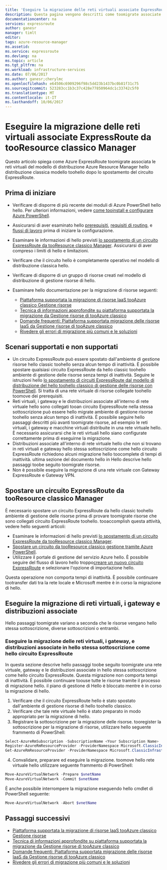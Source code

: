 ```yaml
---
title: 'Eseguire la migrazione delle reti virtuali associate ExpressRoute da tooResource classico Manager: Azure: PowerShell | Documenti Microsoft'
description: Questa pagina vengono descritti come toomigrate associate reti virtuali tooResource Manager dopo lo spostamento del circuito.
documentationcenter: na
services: expressroute
author: ganesr
manager: timlt
editor: 
tags: azure-resource-manager
ms.assetid: 
ms.service: expressroute
ms.devlang: na
ms.topic: article
ms.tgt_pltfrm: na
ms.workload: infrastructure-services
ms.date: 07/06/2017
ms.author: ganesr;cherylmc
ms.openlocfilehash: e64506c6909296f98c5dd23b1437bc0b81f31c75
ms.sourcegitcommit: 523283cc1b3c37c428e77850964dc1c33742c5f0
ms.translationtype: MT
ms.contentlocale: it-IT
ms.lasthandoff: 10/06/2017
---
```

# <a name="migrate-expressroute-associated-virtual-networks-from-classic-tooresource-manager"></a>Eseguire la migrazione delle reti virtuali associate ExpressRoute da tooResource classico Manager

Questo articolo spiega come Azure ExpressRoute toomigrate associata le reti virtuali del modello di distribuzione Azure Resource Manager hello distribuzione classica modello toohello dopo lo spostamento del circuito ExpressRoute. 


## <a name="before-you-begin"></a>Prima di iniziare
* Verificare di disporre di più recente dei moduli di Azure PowerShell hello hello. Per ulteriori informazioni, vedere [come tooinstall e configurare Azure PowerShell](/powershell/azure/overview).
* Assicurarsi di aver esaminato hello [prerequisiti](expressroute-prerequisites.md), [requisiti di routing](expressroute-routing.md), e [flussi di lavoro](expressroute-workflows.md) prima di iniziare la configurazione.
* Esaminare le informazioni di hello previsti [lo spostamento di un circuito ExpressRoute da tooResource classico Manager](expressroute-move.md). Assicurarsi di aver compreso i limiti di hello e limitazioni.
* Verificare che il circuito hello è completamente operativo nel modello di distribuzione classica hello.
* Verificare di disporre di un gruppo di risorse creati nel modello di distribuzione di gestione risorse di hello.
* Esaminare hello documentazione per la migrazione di risorse seguenti:

    * [Piattaforma supportata la migrazione di risorse IaaS tooAzure classico Gestione risorse](../virtual-machines/virtual-machines-windows-migration-classic-resource-manager.md)
    * [Tecnica di informazioni approfondite su piattaforma supportata la migrazione da Gestione risorse di tooAzure classico](../virtual-machines/virtual-machines-windows-migration-classic-resource-manager-deep-dive.md)
    * [Domande frequenti: Piattaforma supportata migrazione delle risorse IaaS da Gestione risorse di tooAzure classico](../virtual-machines/virtual-machines-windows-migration-classic-resource-manager.md)
    * [Rivedere gli errori di migrazione più comuni e le soluzioni](../virtual-machines/windows/migration-classic-resource-manager-errors.md?toc=%2fazure%2fvirtual-machines%2fwindows%2ftoc.json)

## <a name="supported-and-unsupported-scenarios"></a>Scenari supportati e non supportati

* Un circuito ExpressRoute può essere spostato dall'ambiente di gestione risorse hello classic toohello senza alcun tempo di inattività. È possibile spostare qualsiasi circuito ExpressRoute da hello classic toohello ambiente di gestione delle risorse senza tempi di inattività. Seguire le istruzioni hello [lo spostamento di circuiti ExpressRoute dal modello di distribuzione del hello toohello classico di gestione delle risorse con PowerShell](expressroute-howto-move-arm.md). Si tratta di una rete virtuale di risorse collegate toohello toomove dei prerequisiti.
* Reti virtuali, i gateway e le distribuzioni associate all'interno di rete virtuale hello sono collegati tooan circuito ExpressRoute nella stessa sottoscrizione può essere hello migrate ambiente di gestione risorse toohello senza alcun tempo di inattività. È possibile seguire hello passaggi descritti più avanti toomigrate risorse, ad esempio le reti virtuali, i gateway e macchine virtuali distribuite in una rete virtuale hello. È necessario assicurarsi che le reti virtuali hello siano configurate correttamente prima di eseguirne la migrazione. 
* Distribuzioni associate all'interno di rete virtuale hello che non si trovano in reti virtuali e gateway hello stessa sottoscrizione come hello circuito ExpressRoute richiedono alcuni migrazione hello toocomplete di tempi di inattività. ultima sezione del documento hello in Hello descrive hello passaggi toobe seguito toomigrate risorse.
* Non è possibile eseguire la migrazione di una rete virtuale con Gateway ExpressRoute e Gateway VPN.

## <a name="move-an-expressroute-circuit-from-classic-tooresource-manager"></a>Spostare un circuito ExpressRoute da tooResource classico Manager
È necessario spostare un circuito ExpressRoute da hello classic toohello ambiente di gestione delle risorse prima di provare toomigrate risorse che sono collegati circuito ExpressRoute toohello. tooaccomplish questa attività, vedere hello seguenti articoli:

* Esaminare le informazioni di hello previsti [lo spostamento di un circuito ExpressRoute da tooResource classico Manager](expressroute-move.md).
* [Spostare un circuito da tooResource classico gestione tramite Azure PowerShell](expressroute-howto-move-arm.md).
* Utilizzare il portale di gestione del servizio Azure hello. È possibile seguire del flusso di lavoro hello troppo[creare un nuovo circuito ExpressRoute](expressroute-howto-circuit-portal-resource-manager.md) e selezionare l'opzione di importazione hello. 

Questa operazione non comporta tempi di inattività. È possibile continuare tootransfer dati tra la rete locale e Microsoft mentre è in corso la migrazione di hello.

## <a name="migrate-virtual-networks-gateways-and-associated-deployments"></a>Eseguire la migrazione di reti virtuali, i gateway e distribuzioni associate

Hello passaggi toomigrate variano a seconda che le risorse vengano hello stessa sottoscrizione, diverse sottoscrizioni o entrambi.

### <a name="migrate-virtual-networks-gateways-and-associated-deployments-in-hello-same-subscription-as-hello-expressroute-circuit"></a>Eseguire la migrazione delle reti virtuali, i gateway, e distribuzioni associate in hello stessa sottoscrizione come hello circuito ExpressRoute
In questa sezione descrive hello passaggi toobe seguito toomigrate una rete virtuale, gateway e le distribuzioni associate in hello stessa sottoscrizione come hello circuito ExpressRoute. Questa migrazione non comporta tempi di inattività. È possibile continuare toouse tutte le risorse tramite il processo di migrazione hello. il piano di gestione di Hello è bloccato mentre è in corso la migrazione di hello. 

1. Verificare che il circuito ExpressRoute hello è stato spostato dall'ambiente di gestione risorse di hello toohello classico.
2. Verificare che tale rete virtuale hello è stato preparato in modo appropriato per la migrazione di hello.
3. Registrare la sottoscrizione per la migrazione delle risorse. tooregister la sottoscrizione per la migrazione di risorse, utilizzare hello seguente frammento di PowerShell:

  ```powershell 
  Select-AzureRmSubscription -SubscriptionName <Your Subscription Name>
  Register-AzureRmResourceProvider -ProviderNamespace Microsoft.ClassicInfrastructureMigrate
  Get-AzureRmResourceProvider -ProviderNamespace Microsoft.ClassicInfrastructureMigrate
  ```
4. Convalidare, preparare ed eseguire la migrazione. toomove hello rete virtuale hello utilizzare seguente frammento di PowerShell:

  ```powershell
  Move-AzureVirtualNetwork -Prepare $vnetName  
  Move-AzureVirtualNetwork -Commit $vnetName
  ```

  È anche possibile interrompere la migrazione eseguendo hello cmdlet di PowerShell seguente:

  ```powershell
  Move-AzureVirtualNetwork -Abort $vnetName
  ```

## <a name="next-steps"></a>Passaggi successivi
* [Piattaforma supportata la migrazione di risorse IaaS tooAzure classico Gestione risorse](../virtual-machines/virtual-machines-windows-migration-classic-resource-manager.md)
* [Tecnica di informazioni approfondite su piattaforma supportata la migrazione da Gestione risorse di tooAzure classico](../virtual-machines/virtual-machines-windows-migration-classic-resource-manager-deep-dive.md)
* [Domande frequenti: Piattaforma supportata migrazione delle risorse IaaS da Gestione risorse di tooAzure classico](../virtual-machines/virtual-machines-windows-migration-classic-resource-manager.md)
* [Rivedere gli errori di migrazione più comuni e le soluzioni](../virtual-machines/windows/migration-classic-resource-manager-errors.md?toc=%2fazure%2fvirtual-machines%2fwindows%2ftoc.json)
